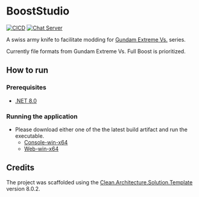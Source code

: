 ﻿# BoostStudio

[![CICD](https://github.com/descatal/BoostStudio/actions/workflows/cicd.yml/badge.svg?branch=main)](https://github.com/descatal/BoostStudio/actions/workflows/cicd.yml)
[![Chat Server](https://img.shields.io/badge/chat-discord-7289da.svg)](https://discord.gg/QAUYKmvxRN)

A swiss army knife to facilitate modding
for [Gundam Extreme Vs.](https://en.wikipedia.org/wiki/Mobile_Suit_Gundam:_Extreme_Vs.) series.

Currently file formats from Gundam Extreme Vs. Full Boost is prioritized.

## How to run

### Prerequisites

- [.NET 8.0](https://dotnet.microsoft.com/en-us/download)

### Running the application

- Please download either one of the the latest build artifact and run the executable.
  - [Console-win-x64](https://nightly.link/descatal/BoostStudio/workflows/cicd/main/BoostStudio.Console-win-x64.zip)
  - [Web-win-x64](https://nightly.link/descatal/BoostStudio/workflows/cicd/main/BoostStudio.Web-win-x64.zip)

## Credits

The project was scaffolded using
the [Clean.Architecture.Solution.Template](https://github.com/jasontaylordev/BoostStudio) version 8.0.2.
